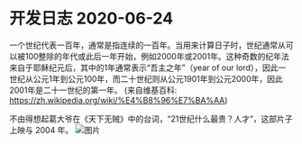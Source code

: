 # 开发日志 2020-06-24

一个世纪代表一百年，通常是指连续的一百年。当用来计算日子时，世纪通常从可以被100整除的年代或此后一年开始，例如2000年或2001年。这种奇数的纪年法来自于耶稣纪元后，其中的1年通常表示“吾主之年”（year of our lord），因此一世纪从公元1年到公元100年，而二十世纪则从公元1901年到公元2000年，因此2001年是二十一世纪的第一年。  (来自维基百科: https://zh.wikipedia.org/wiki/%E4%B8%96%E7%BA%AA)

不由得想起葛大爷在《天下无贼》中的台词，“21世纪什么最贵？人才”，这部片子上映与 2004 年。
![图片](./2020-06-23.jpg)
